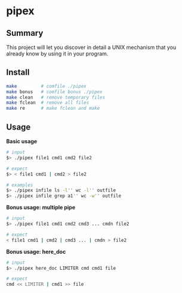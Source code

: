 # pipex

## Summary
This project will let you discover in detail a UNIX mechanism that you already know by using it in your program.

## Install
```sh
make         # comfile ./pipex
make bonus   # comfile bonus ./pipex
make clean   # remove temporary files
make fclean  # remove all files
make re      # make fclean and make
```

## Usage
__Basic usage__
```sh
# input
$> ./pipex file1 cmd1 cmd2 file2

# expect
$> < file1 cmd1 | cmd2 > file2

# examples
$> ./pipex infile ls -l'' wc -l'' outfile
$> ./pipex infile grep a1'' wc -w'' outfile
```
__Bonus usage: multiple pipe__
```sh
# input
$> ./pipex file1 cmd1 cmd2 cmd3 ... cmdn file2

# expect
< file1 cmd1 | cmd2 | cmd3 ... | cmdn > file2
```
__Bonus usage: here_doc__
```sh
# input
$> ./pipex here_doc LIMITER cmd cmd1 file

# expect
cmd << LIMITER | cmd1 >> file
```
